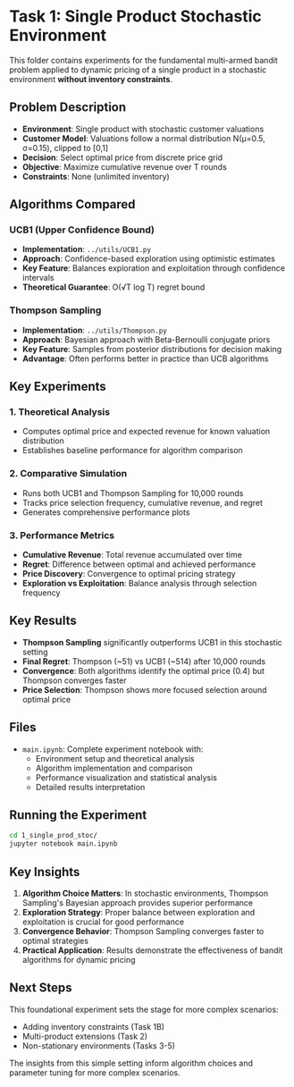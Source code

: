 # Task 1: Single Product Stochastic Environment

This folder contains experiments for the fundamental multi-armed bandit problem applied to dynamic pricing of a single product in a stochastic environment **without inventory constraints**.

## Problem Description

- **Environment**: Single product with stochastic customer valuations
- **Customer Model**: Valuations follow a normal distribution N(μ=0.5, σ=0.15), clipped to [0,1]
- **Decision**: Select optimal price from discrete price grid
- **Objective**: Maximize cumulative revenue over T rounds
- **Constraints**: None (unlimited inventory)

## Algorithms Compared

### UCB1 (Upper Confidence Bound)
- **Implementation**: `../utils/UCB1.py`
- **Approach**: Confidence-based exploration using optimistic estimates
- **Key Feature**: Balances exploration and exploitation through confidence intervals
- **Theoretical Guarantee**: O(√T log T) regret bound

### Thompson Sampling
- **Implementation**: `../utils/Thompson.py`
- **Approach**: Bayesian approach with Beta-Bernoulli conjugate priors
- **Key Feature**: Samples from posterior distributions for decision making
- **Advantage**: Often performs better in practice than UCB algorithms

## Key Experiments

### 1. Theoretical Analysis
- Computes optimal price and expected revenue for known valuation distribution
- Establishes baseline performance for algorithm comparison

### 2. Comparative Simulation
- Runs both UCB1 and Thompson Sampling for 10,000 rounds
- Tracks price selection frequency, cumulative revenue, and regret
- Generates comprehensive performance plots

### 3. Performance Metrics
- **Cumulative Revenue**: Total revenue accumulated over time
- **Regret**: Difference between optimal and achieved performance
- **Price Discovery**: Convergence to optimal pricing strategy
- **Exploration vs Exploitation**: Balance analysis through selection frequency

## Key Results

- **Thompson Sampling** significantly outperforms UCB1 in this stochastic setting
- **Final Regret**: Thompson (~51) vs UCB1 (~514) after 10,000 rounds
- **Convergence**: Both algorithms identify the optimal price (0.4) but Thompson converges faster
- **Price Selection**: Thompson shows more focused selection around optimal price

## Files

- `main.ipynb`: Complete experiment notebook with:
  - Environment setup and theoretical analysis
  - Algorithm implementation and comparison
  - Performance visualization and statistical analysis
  - Detailed results interpretation

## Running the Experiment

```bash
cd 1_single_prod_stoc/
jupyter notebook main.ipynb
```

## Key Insights

1. **Algorithm Choice Matters**: In stochastic environments, Thompson Sampling's Bayesian approach provides superior performance
2. **Exploration Strategy**: Proper balance between exploration and exploitation is crucial for good performance
3. **Convergence Behavior**: Thompson Sampling converges faster to optimal strategies
4. **Practical Application**: Results demonstrate the effectiveness of bandit algorithms for dynamic pricing

## Next Steps

This foundational experiment sets the stage for more complex scenarios:
- Adding inventory constraints (Task 1B)
- Multi-product extensions (Task 2)
- Non-stationary environments (Tasks 3-5)

The insights from this simple setting inform algorithm choices and parameter tuning for more complex scenarios.
